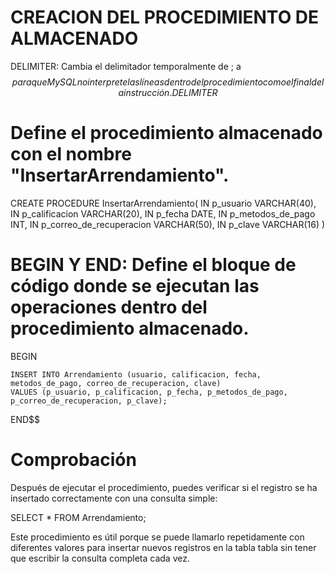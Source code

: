 # CREACION DEL PROCEDIMIENTO DE ALMACENADO

DELIMITER: Cambia el delimitador temporalmente de ; a $$ para que MySQL no interprete las líneas dentro del procedimiento como el final de la instrucción.
DELIMITER $$


# Define el procedimiento almacenado con el nombre "InsertarArrendamiento".
CREATE PROCEDURE InsertarArrendamiento(
    IN p_usuario VARCHAR(40),
    IN p_calificacion VARCHAR(20),
    IN p_fecha DATE,
    IN p_metodos_de_pago INT,
    IN p_correo_de_recuperacion VARCHAR(50),
    IN p_clave VARCHAR(16)
)


# BEGIN Y END: Define el bloque de código donde se ejecutan las operaciones dentro del procedimiento almacenado.
BEGIN
    
    INSERT INTO Arrendamiento (usuario, calificacion, fecha, metodos_de_pago, correo_de_recuperacion, clave)
    VALUES (p_usuario, p_calificacion, p_fecha, p_metodos_de_pago, p_correo_de_recuperacion, p_clave);
END$$

# Comprobación
Después de ejecutar el procedimiento, puedes verificar si el registro se ha insertado correctamente con una consulta simple:

SELECT * FROM Arrendamiento;

Este procedimiento es útil porque se puede llamarlo repetidamente con diferentes valores para insertar nuevos registros en la tabla tabla sin tener que escribir la consulta completa cada vez.

